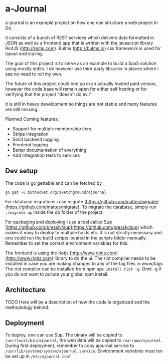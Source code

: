 # a-Journal

a-journal is an example project on how one can structure a web project in Go.

It consists of a bunch of REST services which delivers data formatted in JSON as well as a frontend app that is written with the javascript library RiotJS (http://riotjs.com). Bulma (http://bulma.io) css framework is used for layout and styling.

The goal of this project is to serve as an example to build a SaaS solution using mostly stdlib. I do however use third party libraries in places where i see no need to roll my own.

The future of this project could end up in an actually hosted paid version, however the code base will remain open for either self hosting or for verifying that the project "doesn't do evil".

It is still in heavy development so things are not stable and many features are still missing.

Planned Coming features:

*   Support for multiple membership tiers
*   Stripe integration
*   Solid backend logging
*   Frontend logging
*   Better documentation of everything
*   Add Integration tests to services

## Dev setup

The code is go gettable and can be fetched by

```
go get -u bitbucket.org/sketchground/ajournal
```

For database migrations i use migrate [https://github.com/mattes/migrate](https://github.com/mattes/migrate).
To migrate the database, simply run `./migrate up` inside the db folder of the project.

For packaging and deploying i use a tool called Sup [https://github.com/pressly/sup](https://github.com/pressly/sup) which makes it easy to deploy to multiple hosts etc. It is not strictly necessary and one could run the build scripts located in the scripts folder manually. Remember to set the correct environment variables for this.

The frontend is using the riotjs [http://www.riotjs.com](http://www.riotjs.com) library to do the ui. The riot compiler needs to be installed in case you are making changes to any of the tag files in www/tags
The riot compiler can be installed from npm `npm install riot -g`. Omit -g if you do not want to pollute your global npm install.


## Architecture
TODO Here will be a description of how the code is organized and the methodology behind.



## Deployment

To deploy, one can use Sup. The binary will be copied to `/usr/local/bin/ajournal`, the web data will be copied to `/var/www/ajournal`. During first deployment, remember to copy ajournal.service to `/usr/lib/systemd/system/ajournal.service`. Environment variables must ten be set up in `/etc/ajournal.conf`
